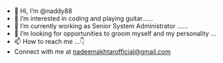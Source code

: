 - 👋 Hi, I’m @naddy88
- 👀 I’m interested in coding and playing guitar......
- 🌱 I’m currently working as Senior System Administrator ......
- 💞️ I’m looking for opportunities to groom myself and my personality ...
- 📫 How to reach me ...👇
-  Connect with me at nadeemakhtarofficial@gmail.com
<!---
naddy88/naddy88 is a ✨ special ✨ repository because its `README.md` (this file) appears on your GitHub profile.
You can click the Preview link to take a look at your changes.
--->

